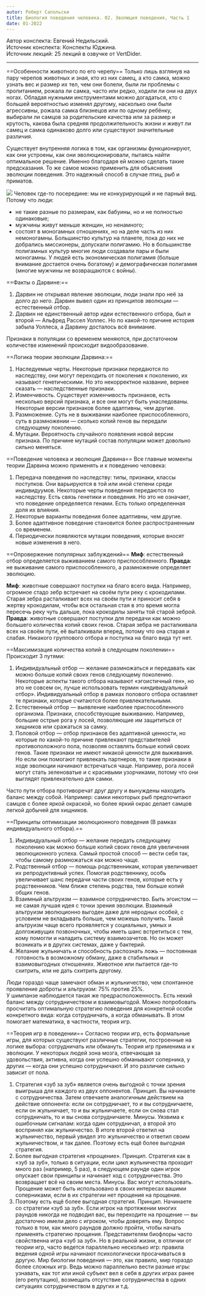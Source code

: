 ```yaml
---
autor: Роберт Сапольски
title: Биология поведения человека. 02. Эволюция поведения, Часть 1
date: 01-2022
---
```


Автор конспекта: Евгений Недильский.  
Источник конспекта: Конспекты Юджина.  
Источник лекций: 25 лекций в озвучке от VertDider.  

---

==Особенности животного по его черепу==
Только лишь взглянув на пару черепов животных и зная, кто из них самец, а кто самка, можно узнать вес и размер их тел, чем они болели, были ли проблемы с пропитанием, рожала ли самка, часто или редко, ходили ли они на двух ногах. Обладая нужными инструментами можно догадаться, кто с большей вероятностью изменял другому, насколько они были агрессивны, рожала самка близнецов или по одному ребёнку, выбирали ли самцов за родительские качества или за размер и крутость, какова была средняя продолжительность жизни и живут ли самец и самка одинаково долго или существуют значительные различия.

Существует внутренняя логика в том, как организмы функционируют, как они устроены, как они эволюционировали, пытаясь найти оптимальное решение. Именно благодаря ей можно сделать такие предсказания. То же самое можно применить для объяснения эволюции поведения. Это надежный способ в случае птиц, рыб и приматов.

![](_attach/02-(25).%20Биология%20поведения%20человека.%20Picture%2001.jpg)
Человек где-то посередине: мы не конкурирующий и не парный вид. Потому что люди:
- не такие разные по размерам, как бабуины, но и не полностью одинаковые;
- мужчины живут меньше женщин, но ненамного;
- состоят в моногамных отношениях, но на деле часть из них немоногамны. Большинство культур на планете, пока до них не добрались миссионеры, допускали полигамию. Но в большинстве полигамных культур многие люди создавали пары и были моногамны. У людей есть экономическая полигамия (больше внимание достается очень богатому) и демографическая полигамия (многие мужчины не возвращаются с войны).

==Факты о Дарвине:==
1. Дарвин не открывал явление эволюции, люди знали про неё за долго до него. Дарвин вывел один из принципов эволюции — естественный отбор.
2. Дарвин не единственный автор идеи естественного отбора, был и второй — Альфред Рассел Уоллес. Но по какой-то причине история забыла Уоллеса, а Дарвину досталось всё внимание.

Признаки в популяции со временем меняются, при достаточном количестве изменений происходит видообразование.

==Логика теории эволюции Дарвина:==
1. Наследуемые черты. Некоторые признаки передаются по наследству, они могут переходить от поколения к поколению, их называют генетическими. Но это некорректное название, вернее сказать — наследственные признаки.
2. Изменчивость. Существует изменчивость признаков, есть несколько версий признака, и все они могут быть унаследованы. Некоторые версии признаков более адаптивны, чем другие.
3. Размножение. Суть не в выживании наиболее приспособленного, суть в размножении — сколько копий генов вы передали следующему поколению.
4. Мутации. Вероятность случайного появления новой версии признака. По причине мутаций состав популяции может довольно сильно меняться.

==Поведение человека и эволюция Дарвина==
Все главные моменты теории Дарвина можно применять и к поведению человека:
1. Передача поведения по наследству: типы, признаки, классы поступков. Они варьируются в той или иной степени среди индивидуумов. Некоторые черты поведения передаются по наследству. Есть связь генетики и поведения. Но это не означает, что поведение определяется генами. Есть только определенная доля их влияния.
2. Некоторые варианты поведения более адаптивны, чем другие.
3. Более адаптивное поведение становится более распространенным со временем.
4. Периодически появляются мутации поведения, которые вносят новые изменения в него.

==Опровержение популярных заблуждений==
**Миф**: естественный отбор определяется выживанием самого приспособленного.
**Правда**: не выживание самого приспособленного, а размножение определяет эволюцию.

**Миф**: животные совершают поступки на благо всего вида. Например, огромное стадо зебр встречает на своём пути реку с крокодилами. Старая зебра расталкивает всех на своём пути и приносит себя в жертву крокодилам, чтобы вся остальная стая в это время могла пересечь реку чуть дальше, пока крокодилы заняты той старой зеброй.
**Правда**: животные совершают поступки для передачи как можно большего количества копий своих генов. Старая зебра не расталкивала всех на своём пути, её выталкивали вперед, потому что она старая и слабая. Никакого группового отбора и поступка на благо вида тут нет.

==Максимизация количества копий в следующем поколении==
Происходит 3 путями:
1. Индивидуальный отбор — желание размножаться и передавать как можно больше копий своих генов следующему поколению. Некоторые аспекты такого отбора называют «эгоистичный ген», но это не совсем он, лучше использовать термин «индивидуальный отбор». Индивидуальный отбор в рамках полового отбора оставляет те признаки, которые считаются более привлекательными.
2. Естественный отбор — выявление наиболее приспособленного организма. Признаки, способствующие выживанию. Например, большие острые рога у лосей, позволяющие им защититься от хищников или сражаться за самку.
3. Половой отбор — отбор признаков без адаптивной ценности, но которые по какой-то причине привлекают представителей противоположного пола, позволяя оставлять больше копий своих генов. Такие признаки не имеют никакой ценности для выживания. Но если они помогают привлекать партнеров, то такие признаки в ходе эволюции начинают встречаться чаще. Например, рога лосей могут стать зеленоватые и с красивыми узорчиками, потому что они выглядят привлекательно для самки.

Часто пути отбора противоречат друг другу и вынуждены находить баланс между собой. Например: самки некоторых рыб предпочитают самцов с более яркой окраской, но более яркий окрас делает самцов легкой добычей для хищников.

==Принципы оптимизации эволюционного поведения (В рамках индивидуального отбора).==
1. Индивидуальный отбор — желание передать следующему поколению как можно больше копий своих генов для увеличения эволюционного успеха. Самый простой способ — вести себя так, чтобы самому размножаться как можно чаще.
2. Родственный отбор — помощь родственникам, которая увеличивает их репродуктивный успех. Помогая родственнику, особь увеличивает шанс передачи части своих генов, которые есть у родственников. Чем ближе степень родства, тем больше копий общих генов.
3. Взаимный альтруизм — взаимное сотрудничество. Быть эгоистом — не самая лучшая идея с точки зрения эволюции. Взаимный альтруизм эволюционно выгоден даже для неродных особей, с условием не вкладывать больше, чем можешь получить. Такой альтруизм чаще всего проявляется у социальных, умных и долгоживущих позвоночных, чтобы иметь шанс встретиться с тем, кому помогли и наладить систему взаимозачетов. Но он может возникать и в других системах, даже у бактерий.
4. Желание жульничать и способность распознать ложь — постоянная готовность в возможному обману, даже в стабильных и взаимовыгодных отношениях. Животное или пытается где-то схитрить, или не дать схитрить другому.

Люди гораздо чаще замечают обман и жульничество, чем спонтанное проявление доброты и альтруизм: 75% против 25%.  
У шимпанзе наблюдается такая же предрасположенность. Есть некий баланс между сотрудничеством и взаимовыгодой. Можно попробовать просчитать оптимальную стратегию поведения для конкретной особи конкретного вида: когда сотрудничать, а когда обманывать. В этом помогает математика, в частности, теория игр.

==Теория игр в поведении==
Согласно теории игр, есть формальные игры, для которых существуют различные стратегии, построенные на логике выбора: сотрудничать или обмануть. Теория игр применима и к эволюции. У некоторых людей зона мозга, отвечающая за удовольствия, активна, когда они успешно обманывают соперника, у других — когда они успешно сотрудничают. И это различие сильно зависит от пола.

1. Стратегия «зуб за зуб» является очень выгодной с точки зрения выигрыша для каждого из двух оппонентов.
Принцип. Вы начинаете с сотрудничества. Затем отвечаете аналогичным действием на действие оппонента: если он сотрудничает, то и вы сотрудничаете, если он жульничает, то и вы жульничаете, если он снова стал сотрудничать, то и вы снова сотрудничаете.
Минусы. Уязвима к ошибочным сигналам: когда один сотрудничал, а второй это воспринял как жульничество. В итоге второй ответил на жульничество, первый увидел это жульничество и ответил своим жульничеством, и так далее. Поэтому есть ещё более выгодная стратегия.
2. Более выгодная стратегия «прощение».
Принцип. Стратегия как в «зуб за зуб», только в ситуации, если цикл жульничества проходит много раз (например, 5 раз), в следующем раунде один игрок опускает свои принципы и начинает ход с сотрудничества. Это возвращает всё на своим места.
Минусы. Вас могут использовать. Прощение может быть использовано в своих интересах вашими соперниками, если в их стратегии нет прощения на прощение.
3. Поэтому есть ещё более выгодная стратегия.
Принцип. Начинаете со стратегии «зуб за зуб». Если игрок на протяжении многих раундов никогда не подводил вас, вы переходите на прощение — вы достаточно имели дело с игроком, чтобы доверять ему. Вопрос только в том, как много раундов должно пройти, чтобы начать применять стратегию прощения.
Представителям биофлоры часто свойственна игра «зуб за зуб». Но в реальной жизни, в отличии от теории игр, часто ведется параллельно несколько игр: правила ведения одной игры начинают психологически просачиваться в другую. Мир биологии поведения — это, как правило, мир гораздо более сложных игр. Ведь можно параллельно вести разные игры: узнавать, как тот или иной субъект вел в себя в других играх ранее (его репутацию), возмещать отсутствие сотрудничества в одних ситуациях сотрудничеством в других и т.д.